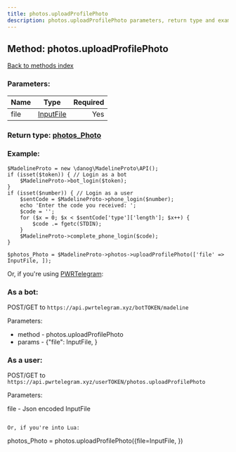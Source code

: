 ```yaml
---
title: photos.uploadProfilePhoto
description: photos.uploadProfilePhoto parameters, return type and example
---
```

## Method: photos.uploadProfilePhoto  
[Back to methods index](index.md)


### Parameters:

| Name     |    Type       | Required |
|----------|:-------------:|---------:|
|file|[InputFile](../types/InputFile.md) | Yes|


### Return type: [photos\_Photo](../types/photos_Photo.md)

### Example:


```
$MadelineProto = new \danog\MadelineProto\API();
if (isset($token)) { // Login as a bot
    $MadelineProto->bot_login($token);
}
if (isset($number)) { // Login as a user
    $sentCode = $MadelineProto->phone_login($number);
    echo 'Enter the code you received: ';
    $code = '';
    for ($x = 0; $x < $sentCode['type']['length']; $x++) {
        $code .= fgetc(STDIN);
    }
    $MadelineProto->complete_phone_login($code);
}

$photos_Photo = $MadelineProto->photos->uploadProfilePhoto(['file' => InputFile, ]);
```

Or, if you're using [PWRTelegram](https://pwrtelegram.xyz):

### As a bot:

POST/GET to `https://api.pwrtelegram.xyz/botTOKEN/madeline`

Parameters:

* method - photos.uploadProfilePhoto
* params - {"file": InputFile, }



### As a user:

POST/GET to `https://api.pwrtelegram.xyz/userTOKEN/photos.uploadProfilePhoto`

Parameters:

file - Json encoded InputFile


```

Or, if you're into Lua:

```
photos_Photo = photos.uploadProfilePhoto({file=InputFile, })
```

